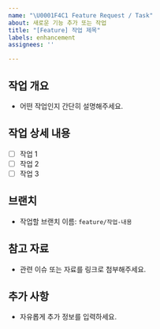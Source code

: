 ```yaml
---
name: "\U0001F4C1 Feature Request / Task"
about: 새로운 기능 추가 또는 작업
title: "[Feature] 작업 제목"
labels: enhancement
assignees: ''

---
```


## 작업 개요
- 어떤 작업인지 간단히 설명해주세요.

## 작업 상세 내용
- [ ] 작업 1
- [ ] 작업 2
- [ ] 작업 3

## 브랜치
- 작업할 브랜치 이름: `feature/작업-내용`

## 참고 자료
- 관련 이슈 또는 자료를 링크로 첨부해주세요.

## 추가 사항
- 자유롭게 추가 정보를 입력하세요.

